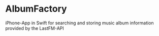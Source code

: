 # AlbumFactory
iPhone-App in Swift for searching and storing music album information provided by the LastFM-API
